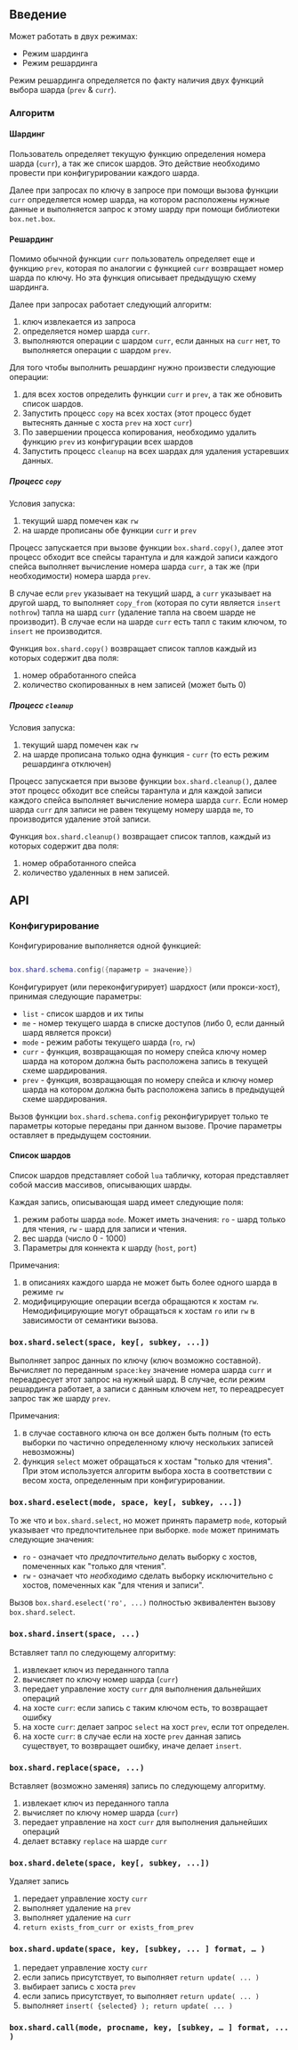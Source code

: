 ## Введение

Может работать в двух режимах:

* Режим шардинга
* Режим решардинга

Режим решардинга определяется по факту наличия двух функций выбора шарда (`prev` & `curr`).

### Алгоритм

#### Шардинг

Пользователь определяет текущую функцию определения номера шарда (`curr`),
а так же список шардов. Это действие необходимо провести при конфигурировании
каждого шарда.

Далее при запросах по ключу в запросе при помощи вызова функции `curr`
определяется номер шарда, на котором расположены нужные данные и выполняется
запрос к этому шарду при помощи библиотеки `box.net.box`.


#### Решардинг

Помимо обычной функции `curr` пользователь определяет еще и функцию `prev`,
которая по аналогии с функцией `curr` возвращает номер шарда по ключу. Но эта
функция описывает предыдущую схему шардинга.

Далее при запросах работает следующий алгоритм:

1. ключ извлекается из запроса
1. определяется номер шарда `curr`.
1. выполняются операции с шардом `curr`, если данных на `curr` нет,
то выполняется операции с шардом `prev`.

Для того чтобы выполнить решардинг нужно произвести следующие операции:

1. для всех хостов определить функции `curr` и `prev`, а так же обновить
список шардов.
1. Запустить процесс `copy` на всех хостах (этот процесс будет вытеснять
данные с хоста `prev` на хост `curr`)
1. По завершении процесса копирования, необходимо удалить функцию `prev`
из конфигурации всех шардов
1. Запустить процесс `cleanup` на всех шардах для удаления устаревших данных.

##### Процесс `copy`

Условия запуска:

1. текущий шард помечен как `rw`
1. на шарде прописаны обе функции `curr` и `prev`

Процесс запускается при вызове функции `box.shard.copy()`,
далее этот процесс обходит все спейсы тарантула и для каждой записи каждого
спейса выполняет вычисление номера шарда `curr`, а так же (при необходимости)
номера шарда `prev`.

В случае если `prev` указывает на текущий шард, а `curr` указывает на другой
шард, то выполняет `copy_from` (которая по сути является `insert nothrow`) тапла на шард `curr`
(удаление тапла на своем шарде не производит).
В случае если на шарде `curr` есть тапл с таким ключом, то `insert` не производится.

Функция `box.shard.copy()` возвращает список таплов каждый из которых содержит
два поля:

1. номер обработанного спейса
1. количество скопированных в нем записей (может быть 0)

##### Процесс `cleanup`

Условия запуска:

1. текущий шард помечен как `rw`
1. на шарде прописана только одна функция - `curr`
(то есть режим решардинга отключен)

Процесс запускается при вызове функции `box.shard.cleanup()`, далее
этот процесс обходит все спейсы тарантула и для каждой записи каждого спейса
выполняет вычисление номера шарда `curr`. Если номер шарда `curr` для записи
не равен текущему номеру шарда `me`, то производится удаление этой записи.

Функция `box.shard.cleanup()` возвращает список таплов, каждый из которых
содержит два поля:

1. номер обработанного спейса
1. количество удаленных в нем записей.

## API

### Конфигурирование

Конфигурирование выполняется одной функцией:

```lua

box.shard.schema.config({параметр = значение})

```

Конфигурирует (или переконфигурирует) шардхост (или прокси-хост), принимая
следующие параметры:

* `list` - список шардов и их типы
* `me` - номер текущего шарда в списке доступов (либо 0, если данный шард
является прокси)
* `mode` - режим работы текущего шарда (`ro`, `rw`)
* `curr` - функция, возвращающая по номеру спейса ключу номер шарда на
котором должна быть расположена запись в текущей схеме шардирования.
* `prev` - функция, возвращающая по номеру спейса и ключу номер шарда
на котором должна быть расположена запись в предыдущей схеме шардирования.

Вызов функции `box.shard.schema.config` реконфигурирует только те параметры
которые переданы при данном вызове.
Прочие параметры оставляет в предыдущем состоянии.

#### Список шардов

Список шардов представляет собой `lua` табличку, которая представляет собой
массив массивов, описывающих шарды.

Каждая запись, описывающая шард имеет следующие поля:

1. режим работы шарда `mode`.
Может иметь значения:
`ro` - шард только для чтения,
`rw` - шард для записи и чтения.
1. вес шарда (число 0 - 1000)
1. Параметры для коннекта к шарду (`host`, `port`)

Примечания:

1. в описаниях каждого шарда не может быть более одного шарда в режиме `rw`
1. модифицирующие операции всегда обращаются к хостам `rw`. Немодифицирующие
могут обращаться к хостам `ro` или `rw` в зависимости от семантики вызова.

### `box.shard.select(space, key[, subkey, ...])`

Выполняет запрос данных по ключу (ключ возможно составной). Вычисляет по
переданным `space:key` значение номера шарда `curr` и переадресует этот запрос
на нужный шард.
В случае, если режим решардинга работает, а записи с данным ключем нет,
то переадресует запрос так же шарду `prev`.

Примечания:

1. в случае составного ключа он все должен быть полным (то есть выборки
по частично определенному ключу нескольких записей невозможны)
1. функция `select` может обращаться к хостам "только для чтения". При этом
используется алгоритм выбора хоста в соответствии с весом хоста, определенным
при конфигурировании.

### `box.shard.eselect(mode, space, key[, subkey, ...])`

То же что и `box.shard.select`, но может принять параметр `mode`,
который указывает что предпочтительнее при выборке. `mode` может принимать
следующие значения:

* `ro` - означает что *предпочтительно* делать выборку с хостов, помеченных
как "только для чтения".
* `rw` - означает что *необходимо* сделать выборку исключительно с хостов,
помеченных как "для чтения и записи".

Вызов `box.shard.eselect('ro', ...)` полностью эквивалентен вызову
`box.shard.select`.

### `box.shard.insert(space, ...)`

Вставляет тапл по следующему алгоритму:

1. извлекает ключ из переданного тапла
1. вычисляет по ключу номер шарда (`curr`)
1. передает управление хосту `curr` для выполнения дальнейших операций
1. на хосте `curr`: если запись с таким ключом есть, то возвращает ошибку
1. на хосте `curr`: делает запрос `select` на хост `prev`, если тот определен.
1. на хосте `curr`: в случае если на хосте `prev` данная запись существует,
то возвращает ошибку, иначе делает `insert`.

### `box.shard.replace(space, ...)`

Вставляет (возможно заменяя) запись по следующему алгоритму.

1. извлекает ключ из переданного тапла
1. вычисляет по ключу номер шарда (`curr`)
1. передает управление на хост `curr` для выполнения дальнейших операций
1. делает вставку `replace` на шарде `curr`

### `box.shard.delete(space, key[, subkey, ...])`

Удаляет запись

1. передает управление хосту `curr`
1. выполняет удаление на `prev`
1. выполняет удаление на `curr`
1. `return exists_from_curr or exists_from_prev` 


### `box.shard.update(space, key, [subkey, ... ] format, … )`

1. передает управление хосту `curr`
1. если запись присутствует, то выполняет `return update( ... )`
1. выбирает запись с хоста `prev`
1. если запись присутствует, то выполняет `return update( ... )`
1. выполняет `insert( {selected} ); return update( ... )`

### `box.shard.call(mode, procname, key, [subkey, … ] format, ... )`


	


